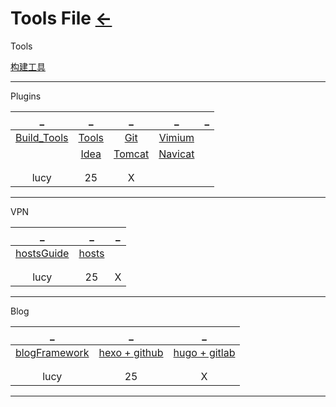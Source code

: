 # Tools File [←](../index.md)

Tools

[构建工具](Build_Tools/index.md)

[]()

[]()

- - -

Plugins

| _ | _ | _ | _ | _ |
|:---:|:---:|:---:|:---:|:---:|
| [Build_Tools](Build_Tools/index.md) | [Tools](Tools.txt) | [Git](Git/index.md) | [Vimium](Vimium.txt) | []() |
| []() | [Idea](Idea/index.md) | [Tomcat](Tomcat.txt) | [Navicat](Navicat.md) | []() |
| []() | []() | []() | []() | []() |
| []() | []() | []() | []() | []() |
| lucy | 25 | X |

- - -

VPN

| _ | _ | _ |
|:---:|:---:|:---:|
| [hostsGuide](hosts.md) | [hosts](hosts) | []() |
| []() | []() | []() |
| []() | []() | []() |
| lucy | 25 | X |

- - -

Blog

| _ | _ | _ |
|:---:|:---:|:---:|
| [blogFramework](Blog/blogFramework.md) | [hexo + github](https://raw.githubusercontent.com/AmbroseRen/test/master/Doc/Tools/hexo.bat) | [hugo + gitlab](hugo.md) |
| []() | []() | []() |
| []() | []() | []() |
| lucy | 25 | X |

- - -


